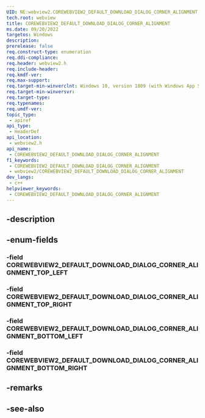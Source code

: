 ```yaml
---
UID: NE:webview2.COREWEBVIEW2_DEFAULT_DOWNLOAD_DIALOG_CORNER_ALIGNMENT
tech.root: webview
title: COREWEBVIEW2_DEFAULT_DOWNLOAD_DIALOG_CORNER_ALIGNMENT
ms.date: 09/20/2022
targetos: Windows
description: 
prerelease: false
req.construct-type: enumeration
req.ddi-compliance: 
req.header: webview2.h
req.include-header: 
req.kmdf-ver: 
req.max-support: 
req.target-min-winverclnt: Windows 10, version 1809 (with Windows App SDK 1.1 or later)
req.target-min-winversvr: 
req.target-type: 
req.typenames: 
req.umdf-ver: 
topic_type:
 - apiref
api_type:
 - HeaderDef
api_location:
 - webview2.h
api_name:
 - COREWEBVIEW2_DEFAULT_DOWNLOAD_DIALOG_CORNER_ALIGNMENT
f1_keywords:
 - COREWEBVIEW2_DEFAULT_DOWNLOAD_DIALOG_CORNER_ALIGNMENT
 - webview2/COREWEBVIEW2_DEFAULT_DOWNLOAD_DIALOG_CORNER_ALIGNMENT
dev_langs:
 - c++
helpviewer_keywords:
 - COREWEBVIEW2_DEFAULT_DOWNLOAD_DIALOG_CORNER_ALIGNMENT
---
```


## -description

## -enum-fields

### -field COREWEBVIEW2_DEFAULT_DOWNLOAD_DIALOG_CORNER_ALIGNMENT_TOP_LEFT

### -field COREWEBVIEW2_DEFAULT_DOWNLOAD_DIALOG_CORNER_ALIGNMENT_TOP_RIGHT

### -field COREWEBVIEW2_DEFAULT_DOWNLOAD_DIALOG_CORNER_ALIGNMENT_BOTTOM_LEFT

### -field COREWEBVIEW2_DEFAULT_DOWNLOAD_DIALOG_CORNER_ALIGNMENT_BOTTOM_RIGHT

## -remarks

## -see-also

